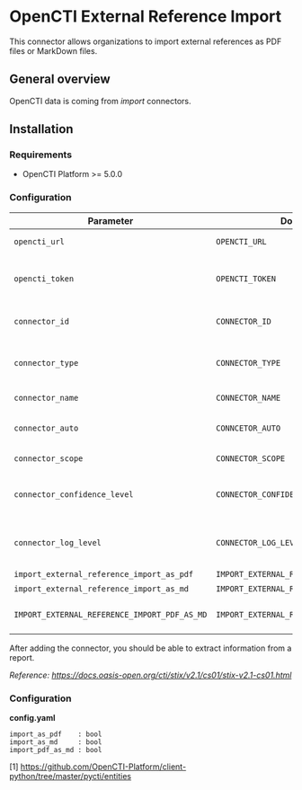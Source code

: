 # OpenCTI External Reference Import

This connector allows organizations to import external references as PDF files or MarkDown files.

## General overview

OpenCTI data is coming from *import* connectors.

## Installation

### Requirements

- OpenCTI Platform >= 5.0.0

### Configuration

| Parameter                                    | Docker envvar                                | Mandatory | Description                                                                              |
|----------------------------------------------|----------------------------------------------|-----------|------------------------------------------------------------------------------------------|
| `opencti_url`                                | `OPENCTI_URL`                                | Yes       | The URL of the OpenCTI platform.                                                         |
| `opencti_token`                              | `OPENCTI_TOKEN`                              | Yes       | The default admin token configured in the OpenCTI platform parameters file.              |
| `connector_id`                               | `CONNECTOR_ID`                               | Yes       | A valid arbitrary `UUIDv4` that must be unique for this connector.                       |
| `connector_type`                             | `CONNECTOR_TYPE`                             | Yes       | Must be `INTERNAL_ENRICHMENT` (this is the connector type).                              |
| `connector_name`                             | `CONNECTOR_NAME`                             | Yes       | Option `ImportExternalReference`                                                         |
| `connector_auto`                             | `CONNCETOR_AUTO`                             | Yes       | `false` Enable/disable auto-import of external references                                |
| `connector_scope`                            | `CONNECTOR_SCOPE`                            | Yes       | Supported file types: `'External-Reference'`                                             |
| `connector_confidence_level`                 | `CONNECTOR_CONFIDENCE_LEVEL`                 | Yes       | The default confidence level for created sightings (a number between 1 and 100).         |
| `connector_log_level`                        | `CONNECTOR_LOG_LEVEL`                        | Yes       | Connector logging verbosity, could be `debug`, `info`, `warn` or `error` (less verbose). |
| `import_external_reference_import_as_pdf`    | `IMPORT_EXTERNAL_REFERENCE_IMPORT_AS_PDF`    | Yes       | Import as PDF file                                                                       |
| `import_external_reference_import_as_md`     | `IMPORT_EXTERNAL_REFERENCE_IMPORT_AS_MD`     | Yes       | Import as MD file                                                                        |
| `IMPORT_EXTERNAL_REFERENCE_IMPORT_PDF_AS_MD` | `IMPORT_EXTERNAL_REFERENCE_IMPORT_PDF_AS_MD` | Yes       | If import_as_md is true, try to convert PDF as Markdown                                  |
After adding the connector, you should be able to extract information from a report.

*Reference: https://docs.oasis-open.org/cti/stix/v2.1/cs01/stix-v2.1-cs01.html*

### Configuration

**config.yaml**

```
import_as_pdf    : bool
import_as_md     : bool
import_pdf_as_md : bool
```

[1] https://github.com/OpenCTI-Platform/client-python/tree/master/pycti/entities